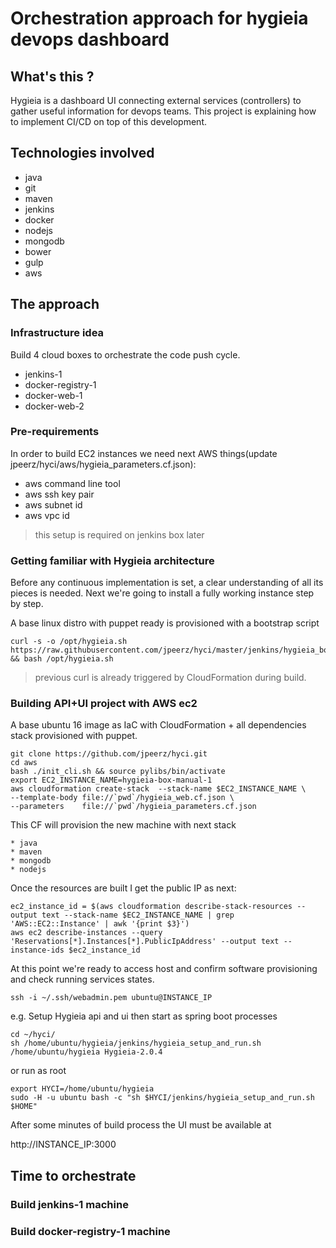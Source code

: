 # Orchestration approach for hygieia devops dashboard

## What's this ?

Hygieia is a dashboard UI connecting external services (controllers) to gather useful information for devops teams. This project is explaining how to implement CI/CD on top of this development.

## Technologies involved

* java
* git
* maven
* jenkins
* docker
* nodejs
* mongodb
* bower
* gulp
* aws

## The approach

### Infrastructure idea

Build 4 cloud boxes to orchestrate the code push cycle.

* jenkins-1
* docker-registry-1
* docker-web-1
* docker-web-2

### Pre-requirements

In order to build EC2 instances we need next AWS things(update jpeerz/hyci/aws/hygieia_parameters.cf.json):

* aws command line tool
* aws ssh key pair
* aws subnet id
* aws vpc id

> this setup is required on jenkins box later

### Getting familiar with Hygieia architecture

Before any continuous implementation is set, a clear understanding of all its pieces is needed. Next we're going to install a fully working instance step by step.

A base linux distro with puppet ready is provisioned with a bootstrap script

    curl -s -o /opt/hygieia.sh https://raw.githubusercontent.com/jpeerz/hyci/master/jenkins/hygieia_boot.sh && bash /opt/hygieia.sh

> previous curl is already triggered by CloudFormation during build.

### Building API+UI project with AWS ec2

A base ubuntu 16 image as IaC with CloudFormation + all dependencies stack provisioned with puppet.

    git clone https://github.com/jpeerz/hyci.git
    cd aws
    bash ./init_cli.sh && source pylibs/bin/activate
    export EC2_INSTANCE_NAME=hygieia-box-manual-1
    aws cloudformation create-stack  --stack-name $EC2_INSTANCE_NAME \
    --template-body file://`pwd`/hygieia_web.cf.json \
    --parameters    file://`pwd`/hygieia_parameters.cf.json

This CF will provision the new machine with next stack

    * java
    * maven
    * mongodb
    * nodejs

Once the resources are built I get the public IP as next:

    ec2_instance_id = $(aws cloudformation describe-stack-resources --output text --stack-name $EC2_INSTANCE_NAME | grep 'AWS::EC2::Instance' | awk '{print $3}')
    aws ec2 describe-instances --query 'Reservations[*].Instances[*].PublicIpAddress' --output text --instance-ids $ec2_instance_id

At this point we're ready to access host and confirm software provisioning and check running services states.

    ssh -i ~/.ssh/webadmin.pem ubuntu@INSTANCE_IP

e.g. Setup Hygieia api and ui then start as spring boot processes
    
    cd ~/hyci/
    sh /home/ubuntu/hygieia/jenkins/hygieia_setup_and_run.sh /home/ubuntu/hygieia Hygieia-2.0.4

or run as root

    export HYCI=/home/ubuntu/hygieia
    sudo -H -u ubuntu bash -c "sh $HYCI/jenkins/hygieia_setup_and_run.sh $HOME"

After some minutes of build process the UI must be available at 

http://INSTANCE_IP:3000

## Time to orchestrate

### Build jenkins-1 machine



### Build docker-registry-1 machine






